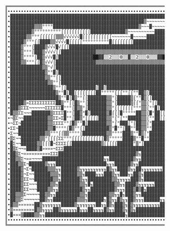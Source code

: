 <pre><kbd>
╔═════════════════════════════════════════════════════════════════════════╗
║∙∙∙∙∙∙∙∙∙∙∙∙∙∙∙∙∙∙∙∙∙∙∙∙∙∙∙∙∙∙∙∙∙∙∙∙∙∙∙∙∙∙∙∙∙∙∙∙∙∙∙∙∙∙∙∙∙∙∙∙∙∙∙∙∙∙∙∙∙∙∙∙∙║
║∙▓▓▓▓▓▓▓▓▓▓▓▓▓▓▓▓▓▓▓▓▓▓▓▓▓▓▓▓▓▓▓▓▓▓▓▓▓▓▓▓▓▓▓▓▓▓▓▓▓▓▓▓▓▓▓▓▓▓▓▓▓▓▒~~▓▓▓▓▓▓∙║
║∙▓▓▓▓▓▓▓▓▓▓▓▓▓▓▓▓▓▓▓▓▓▓▓▓▓▓▓▓▓▓▓▓▓▓▓▓▓▓▓▓▓▓▓▓▓▓▓▓▓▓▒~~~~~~~~~~~~~▓▓▓▓▓▓▓∙║
║∙▓▓▓▓▓▓▓▓▓▒▒▒°°°°▓▓▓▓▓▓▓▓▓▓▓▓▓▓▓▓▓▓▓▓▓▓▓▓▓▓▓▓▓▓▓▓▒~~~▓~~~~~~~~▓▓▓▓▓▓▓▓▓▓∙║
║∙▓▓▓▓▓▓▓▓▒°°°°°°°°°°⌠⌠⌠⌠⌠⌠⌠⌠⌠⌠⌠▓▓▓▓▓▓▓▓▓▓▓▓▓▒~~~~~~~~~~▓▓▓▓▓▓▓▓▓▓▓▓▓▓▓▓▓∙║
║∙▓▓▓▓▓▓▒▒°°°⌠⌠⌠⌠⌠⌠▒▒▒√√√√√√▓⌠⌠⌠⌠⌠⌠⌠⌠⌠⌠⌠~~~~~~~▓~~~~~▓▓▓▓▓▓▓▓▓▓▓▓▓▓▓▓▓▓▓▓∙║
║∙▓▓▓▓▓▒°°°⌠⌠▓▓▓▓▒▒√√√√▓⌠⌠⌠⌠⌠°°°°°°°°°°▓⌠⌠⌠⌠⌠⌠⌠⌠▓▓▓▓▓▓▓▓▓▓▓▓▓▓▓▓▓▓▓▓▓▓▓▓▓∙║
║∙▓▓▓▓▒°°°⌠▓▓▓▓▒√√√▓√⌠⌠⌠▓▓▓▓▓▓▓▓▓▓▓▓▓▓▓▓▓▓▓▓▓▓▓▓▓▓▓▓▓▓▓▓▓▓▓▓▓▓▓▓▓▓▓▓▓▓▓▓▓∙║
║∙▓▓▓▓▒°°°⌠▓▓▓▒√√√√⌠⌠▓▓▓▓▓▓▓▓▓▓▓▓▓▒▒▒▒▒▒▒▒▒▒▒▒▒▒▒▒▒▒▒▒▒▒▒▒▒▒▓▓▓▓▓▓▓▓▓▓▓⌠▓∙║
║∙▓▓▓▓▒°°°°⌠▓▓▒√√√▓⌠▓▓▓▓▓▓▓▓▓▓▓▓▓██▓▓░░2░░░0░░▓░░2░░░0░░░▓▓██▓▓▓▓▓▓▓▓⌠⌠⌠▓∙║
║∙▓▓▓▓▒▒°°°⌠⌠▓▒√√√⌠▓▓▓▓▓▓▓▓▓▓▓▓▓▓▓▒▒▒▒▒▒▒▒▒▒▒▒▒▒▒▒▒▒▒▒▒▒▒▒▒▒▓▓▓▓▓▓▓▓⌠°▓⌠▓∙║
║∙▓▓▓▓▓▓▓▓▓▓▓▓▒▒°√⌠▓▓▓▓▓▓▓▓▓▓▓▓▓▓▓▓▓▓▓▓▓▓▓▓▓▓▓▓▓▓▓▓▓▓▓▓▓▓▓▓▓▓▓▓▓▓▓⌠°°°⌠▓▓∙║
║∙▓▓▓▓▓▓▓▓▓▓▓▓▓▒°°▓⌠▓▓▓▓▓▓▓▓▓▓▓▓▓▓▓▓▓▓▓▓▓▓▓▓▓▓▓▓▓▓▓▓▓▓▓▓▓▓▓▓▓▓▓▓▓⌠°°▒⌠°▓▓∙║
║∙▓▓▓▓▓▓▓▓▓▓▓▓▓▒▒°°⌠⌠▓▓▓▓▓▓▓▓▓▓▓▓▓▓▓▓▓▓▓▓▓▓▓▓▓▓▓▓▓▓▓▓▓▓▓▓▓▓▓▓▓▓▓⌠°°▓▒⌠°▓▓∙║
║∙▓▓▓▓▓▓▓▓▓▓▓▓▓▓▒▒°°⌠▓▓▓▓▓▓▓▓▓▓▓▓▓▓▓▓▓▓▓▓▓▓▓▓▓▓▓▓▓▓▓▓▓▓▓▓▓▓▓▓▓▓⌠°°▓▒▒°°▓▓∙║
║∙▓▓▓▓▓▓▓▓▓▓▓▓▓▓▓▓▒°°⌠⌠▓▓▓▓▓▓▓▓▓▓▓⌠▓▓⌠▓▓▓▓▓▓▓▓▓▓▓▓▓▓▓▓▓▓▓▓▓▓▓▓⌠▓°▓▒▒⌠°▓▓▓∙║
║∙▓▓▓▓▓▓▓▓▓▓▓▓▓▓▓▓▓▒°°▓⌠▓▓⌠⌠⌠⌠⌠⌠⌠⌠▓▓°°°°°⌠⌠⌠°°⌠⌠°°▓▓▒⌠▓▓▓▓▓▓▓▓⌠°▓▓▒▒°°▓▓▓∙║
║∙▓▓▓▓▓▓▓▓▓▓▓▓▓▓▓▓▓▓▒°°▓⌠▓▒°°⌠⌠▓▓▓▓▓▓▓▒▒°⌠▓▓▓▓▓▒⌠°°▓▒⌠⌠▓▓▓▓▓▓⌠⌠°▓▓▒▒°▓▓▓▓∙║
║∙▓▓▓▓▓▒»ΣΣΣΣΣΣΣΣΣΣ▓▓▒°°⌠⌠▓▒°°⌠▓▓▓▓▓▓▓▒▒°⌠▓▓▓▓▓▒⌠⌠°▒▒⌠°⌠⌠▓▓▓▓⌠°°▓▒▒⌠°▓▓▓▓∙║
║∙▓▓▓▒ΣΣΣ¬¬¬¬¬¬ΣΣΣΣΣΣ▓°°°⌠▓▒▒°⌠▓▓▓▓▓▓▓▒▒°⌠⌠⌠⌠⌠⌠⌠°°°▒▒⌠°°▓⌠▓▓⌠°°▓▒▒▒▒°▓▓▓▓∙║
║∙▓▒▒ΣΣ¬¬¬▓▓▓▓▓▓▓▒ΣΣΣΣ▓°°⌠▓▓▒°▓⌠▓▓▓▓▓▓▒▓⌠⌠⌠▓°°°°°▓▓▒▒⌠▓°▓▓⌠⌠°°▓▓▒▒°°▓▓▓▓▓∙║
║∙¬▒Σ¬¬▓▓▓▓▓▓▓▓▓▒▒ΣΣ»Σ▓°°⌠▓▓▒°⌠⌠⌠⌠⌠▓▓▓▒▒°⌠°⌠°°▓▓▓▓▓▒▒⌠°°▓▓⌠⌠°▓▓▒▒°°▓▓▓▓▓▓∙║
║∙¬ΣΣ¬▓▓▓▓▓▓▓▓▓▓▒▒ΣΣΣΣ°°⌠▓▒°°▓⌠▓▓▓▓▓▓▓▒▒°⌠°▓▓▓⌠°⌠▓▓▒▒⌠°▓▓▓▓▓▓▓▒▒°°▓▓▓▓▓▓▓∙║
║∙ΣΣ¬▓▓▓▓▓▓▓▓▓▓▓▒▒▓°°°°⌠▓▒°°⌠⌠▓▓▓▓▓▓▓▓▓▒°▓°°⌠▓▓°°▓▓▒▒°°▓▓▓▓▓▓▒▒⌠°▓▓▓▓▓▓▓▓∙║
║∙Σ¬¬▓▓▓▓▓▓▓▓▓▓▒▒°°°⌠⌠▒▒°°°°⌠▓▓▓▓▓▓▓▓▓▒▒°°°°▓▓▓▒°°▓▒⌠°▓▓▓▓▓▓▒▒⌠°°▓▓▓▓▓▓▓▓∙║
║∙▒Σ¬¬▓▓▓▓▓▓▓▒▒°⌠⌠⌠⌠ΣΣ°°°⌠⌠⌠⌠⌠⌠⌠⌠⌠⌠⌠⌠▓▒°°°°°▓▓▓▓▒°°▓°°▓▓▓▓▓▓▒▒⌠°▓▓▓▓▓▓▓▓▓∙║
║∙▓Σ¬¬▓▓▓▓▓▓▒▒⌠⌠⌠▓¬ΣΣΣΣ⌠⌠▓▓▓▓▓▓▓▓▓▓▓▒⌠⌠⌠⌠⌠▓▓▓▓▓▓°▒°⌠▓▓▓▓▓▓▓▓▒⌠⌠°▓▓▓▓▓▓▓▓▓∙║
║∙▓▒Σ¬¬»▓▓▓▓▒▓»»»»¬ΣΣΣ▓▓▓▓▓▓▓▓▓▓▓▓▓▓▓▓▓▓▓▓▓▓▓▓▓▓▓▓▓▓▓▓▓▓▓▓▓▓▒▓⌠⌠▓▓▓▓▓▓▓▓▓∙║
║∙▓▓▒Σ¬»»»»»»»»»»ΣΣΣ▓▓▓▓▓▓▓▓▓▓▓▓▓▓▓▓▓▓▓▓▓▓▓▓▓▓▓▓▓▒╖▓▓▓▓▓▓▓▓▓▓▓▓▓▓▓▓▓▓▓▓▓▓∙║
║∙▓▓▒▒Σ¬»»¬¬¬¬▓▓▓▓▓▓▓▓▓▓▓▓▓▓▓▓▓▓▓▓▓▓▓╖╖▓▓▓▓▓▓▓▓▓▒╖╖▓▓▓▓▓▓▓▓▓▓▓▓▓▓▓▓▓▓▓▓▓▓∙║
║∙▓▓▓▒▒Σ¬▓▓▓▓▓▓▒╖╖╖▓▓▓▓▓▓▓▓▓▓▓▓▓▓▓▓▓▓▓╖╖╖▓▓▓▓▓▓▒╖╖▓▓▓▓▓▓▓▓▓▓▓╖╖╖╖╖╖╖╖╖╖▓▓∙║
║∙▓▓▓▓▒¬Σ¬▓▓▓▓▓▓▒▒▒╖╖▓▓▓▓▓▓▒╖╖╖╖╖╖╖╖╖╖▓▒╖╖▓▓▓▓▒╖╖▓▓╖╖╖╖╖╖╖╖▓▓▒╖╖▓▓▓▓▓▒╖╖╖▓║
║∙▓▓▓▓▒¬Σ¬¬▓▓▓▓▓▓▒▒▒╖▓▓▓▓▓▓▒▒╖▓▓▓▓╖╖╖▓▓▓▒╖╖▓▓▓╖╖▓▓▒╖▓▓▓▓▓▓▓▓▓▓▒╖▓▓▓▓▓▓▒▓╖╖║
║∙▓▓▓▓▒ΣΣ¬¬▓▓▓▓▓▓▓▒▒╖▓▓▓▓▓▓▓▒╖╖▓▓▓▓▓▓▓▓▓▒▒╖╖╖╖╖▓▓▓▒╖▓▓▓▓▓▓▓▓▓▓▒▓╖▓▓▓▓▓▓▒▓╖║
║∙▓▓▓▓▒ΣΣ¬¬¬▓▓▓▓▓▒▒╖▓▓▓▓▓▓▓▓▒▒╖▓╖▓▓▓▓▓▓▓▓▒▒╖╖▓▓▓▓▒╖╖╖╖╖╖▓▓▓▓▓▓▓▒╖▓▓▓▓▓▓▒▒╖║
║∙▓▓▓▓▒ΣΣ¬¬¬▓▓▓▓▒▒╖╖▓▓▓▓▓▓▓▓▓▒╖╖▓▓▓▓▓▓▓▓▓▒╖╖╖▓▓▓▒▓▒▓╖▓▓▓▓▓▓▓▓▓▓▒╖╖▓▓▓▓▓▒▓╖║
║∙▓▓▒▒▒Σ¬¬¬¬¬▓▓▒▒╖╖▓▓▓▓▓▓▓▓▓▒▒╖▓▓▓▓▓▓▓▓▒▒╖╖▓╖▓▓▓▒╖╖▓▓▓▓▓▓▓▓▓▓▓▓▒▒╖▓▓▓▓▒▒╖╖║
║∙▓▓▒▒Σ¬¬¬¬¬¬▓▓▒╖╖▓▓▓▓▓▓▓▓▓▒▒▒╖▓▓▓▓▓▓╖▓▒╖╖▓▒╖╖▓▓▒╖╖╖▓▓▓▓▓▓╖╖▓▓▓▒▒╖▓▓▓▓▒╖╖▓║
║∙▓▒▒»»»»»»▓▓▒╖╖╖╖╖╖╖▓▓▓▓▓▒╖╖╖╖╖╖╖▓▓╖╖▓▒╖▓▓▓▒╖▓▒╖╖╖╖╖╖╖╖╖╖▓▓▓▓▓▒╖╖▓▓▒╖╖▓▓∙║
║∙▒»»»»»»»»▓▒▒╖╖╖╖▓▓▒╖╖╖╖╖╖▓╖╖╖▓▓╖╖╖╖▓▒╖╖▓▓▓▒╖▓▒╖▓▓▓▓▓▓▓▓▓▓▓▓▒╖╖╖╖╖╖╖▓▓▓▓∙║
║∙▓»»»▒▓▓▓▓▒▒╖╖▓▓▓▓▓▓▓▓▓▓▓▓▓▓▓▓▓▓▓▓▓▓▓▓▓▓▓▓▓▓╖▓▓▓▓▓▓▓▓▓▓▓▓▓▓▓▓▓▓▓▓▓▓▓▓▓▓▓∙║
║∙∙∙∙∙∙∙∙∙∙∙∙∙∙∙∙∙∙∙∙∙∙∙∙∙∙∙∙∙∙∙∙∙∙∙∙∙∙∙∙∙∙∙∙∙∙∙∙∙∙∙∙∙∙∙∙∙∙∙∙∙∙∙∙∙∙∙∙∙∙∙∙∙║
╚═════════════════════════════════════════════════════════════════════════╝

</kbd></pre>

<!-- 
<pre><kbd>
 ···ANTARES·DV·INFORMATION·FILE···LAST·REVISED·15-05-94···DONE·BY·ACCESS/ADV···

               · ·· ··· ─────────────────────────────── ··· ·· ·
         · ·· ··· ──────────────────────────────────────────── ··· ·· ·
             ┌╦═══╦┐ ┌╦═══╦┐ ┌╦═╦═╦┐ ┌╦═══╦┐ ┌╦═══╦┐ ┌╦═══╦┐ ┌╦═══╦┐
             ├╬═══╬┤ │║   ║│    ║    ├╬═══╬┤ │╠══╦╩┘ ├╬══    └╩═══╦┐
             └╩   ╩┘ └╩   ╩┘    ╩    └╩   ╩┘ └╩  ╚═┘ └╩═══╩┘ └╩═══╩┘
         · ·· ··· ──────────────··Future·Now·!··────────────── ··· ·· ·
               · ·· ··· ─────────────────────────────── ··· ·· ·

┌─·─··─·────·─────·─── · ──────·─────·─·─┐     ┌─·─·─────·──·────·──·──·──··──┐
│  oTHER PEoPLE WHo CLÆiM To BE ÆNTÆRES  │     ·   ∞ WαNT To CoNTαCT US ¿ ∞   │
·    MEMBER ÆRE MiSiNFoRMED oR STUPiD    ·     │         ↕ WRiTε Tφ ↕         ·
│                                        │     │                              ·
·         ÆCCESS /\/ OrGaNiZeR / CφDER   ·     ·    ≈ RUE DU MiLLENÆiRE 3 ≈   │
·    WHiTE TiGER \/\ CφDER               ·     │      ≈ 7080.FRÆMERiES ≈      ·
│          CoBRÆ /\/ WoRLD HQ SYSoP      │     ·         ► BεLGiUM ◄          │
·      WonderBoy \/\ MuSiCiAn            ·     │                              │
└──·─···───·─────·──── · ───────·─·──────┘     └─···───·──·──·──────·───────·─┘
  ► ► ► We Are STill Looking For New Members æ Contact Us If Interrested ◄ ◄ ◄

     -=·/\·=> ElecTroNiCs MAiL SuPPoRt   2 : 2 9 3 / 2 8 0 3 . 3 <=·/\·=-

► ► ► ► ►   A N T A R E S  D V    D i S T R i B U T i O N    S i T E  ◄ ◄ ◄ ◄ ◄
┌────────────────────┬─────────────────┬──────────────────┬───────────────────┐
│    BφÆRD NÆME      │      SYSoP      │  QUÆLiFiCÆTioN   │  The MÆGiC NUMBÆZ │
├────────────────────┼─────────────────┼──────────────────┼───────────────────┤
├··UlTiMÆT·BBS·······│··CoBRÆ··········│·ÆNTÆRES·DV··WHQ··│··+32-2-375.56.51··┤
├··ViRTUÆL·ÆCCESS····│··DÆViD·↔·BERT···│···WaLLoNiE HQ····│··+32-69-45.51.77··┤
├··MySTiCal·ThiEveS··│··TemPest········│···FlandreZ HQ····│··+32-9-220.13.54··┤
├··MulTiNet·II·······│··LiVinG NaTuRe··│·····DiSTSiTE·····│··+32-50-36.33.96··┤
├··CaRRieR·Of·BeLiEf·│··Dr·Shinto······│·····DiSTSiTE·····│··+32-50-34.04.28··┤
├··LandScape·BBS·····│··The SQueeZe····│·····DiSTSiTE·····│··+32-2-757.07.76··┤
├··MulTiNet·IV·······│··CHRiS··········│·····DiSTSiTE·····│··+32-59-51.57.32··┤
├··DataCom·II········│··Fαß············│·····DiSTSiTE·····│··+32-71-47.22.86··┤
└────────────────────┴─────────────────┴──────────────────┴───────────────────┘
►►►►►►► ► ► ► ► ►  D·i·S·T·S·i·T·e  A·l·W·a·y·S  W·a·n·T·e·D  ◄ ◄ ◄ ◄ ◄ ◄◄◄◄◄◄◄
</kbd></pre>
-->

<!--
### Hi there 👋

**Termplexed/Termplexed** is a ✨ _special_ ✨ repository because its `README.md` (this file) appears on your GitHub profile.

Here are some ideas to get you started:

- 🔭 I’m currently working on ...
- 🌱 I’m currently learning ...
- 👯 I’m looking to collaborate on ...
- 🤔 I’m looking for help with ...
- 💬 Ask me about ...
- 📫 How to reach me: ...
- 😄 Pronouns: ...
- ⚡ Fun fact: ...
-->
